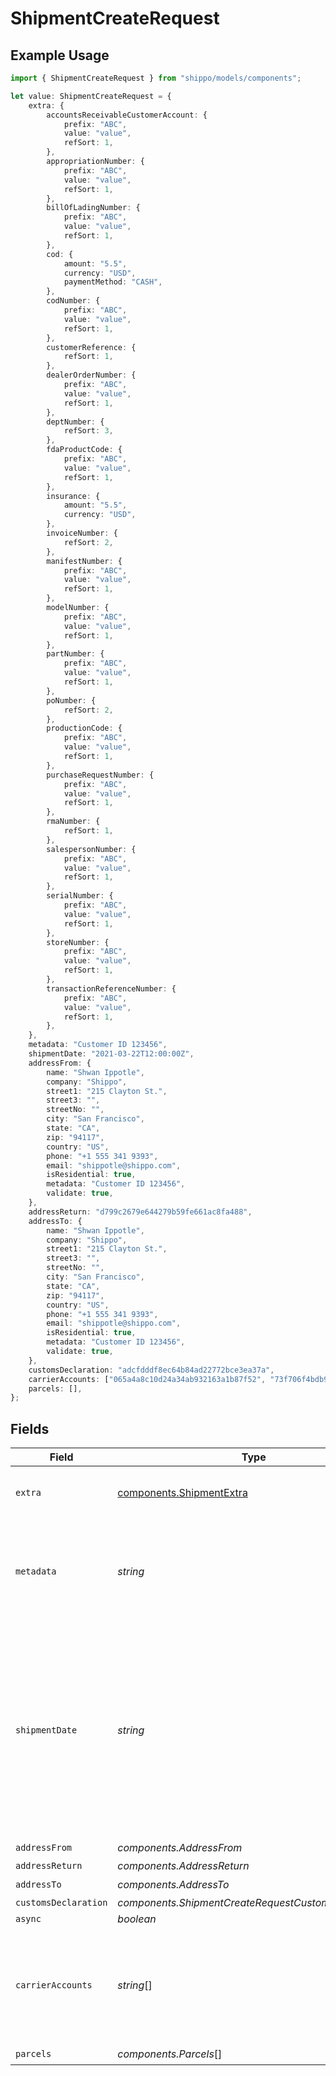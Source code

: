 # ShipmentCreateRequest

## Example Usage

```typescript
import { ShipmentCreateRequest } from "shippo/models/components";

let value: ShipmentCreateRequest = {
    extra: {
        accountsReceivableCustomerAccount: {
            prefix: "ABC",
            value: "value",
            refSort: 1,
        },
        appropriationNumber: {
            prefix: "ABC",
            value: "value",
            refSort: 1,
        },
        billOfLadingNumber: {
            prefix: "ABC",
            value: "value",
            refSort: 1,
        },
        cod: {
            amount: "5.5",
            currency: "USD",
            paymentMethod: "CASH",
        },
        codNumber: {
            prefix: "ABC",
            value: "value",
            refSort: 1,
        },
        customerReference: {
            refSort: 1,
        },
        dealerOrderNumber: {
            prefix: "ABC",
            value: "value",
            refSort: 1,
        },
        deptNumber: {
            refSort: 3,
        },
        fdaProductCode: {
            prefix: "ABC",
            value: "value",
            refSort: 1,
        },
        insurance: {
            amount: "5.5",
            currency: "USD",
        },
        invoiceNumber: {
            refSort: 2,
        },
        manifestNumber: {
            prefix: "ABC",
            value: "value",
            refSort: 1,
        },
        modelNumber: {
            prefix: "ABC",
            value: "value",
            refSort: 1,
        },
        partNumber: {
            prefix: "ABC",
            value: "value",
            refSort: 1,
        },
        poNumber: {
            refSort: 2,
        },
        productionCode: {
            prefix: "ABC",
            value: "value",
            refSort: 1,
        },
        purchaseRequestNumber: {
            prefix: "ABC",
            value: "value",
            refSort: 1,
        },
        rmaNumber: {
            refSort: 1,
        },
        salespersonNumber: {
            prefix: "ABC",
            value: "value",
            refSort: 1,
        },
        serialNumber: {
            prefix: "ABC",
            value: "value",
            refSort: 1,
        },
        storeNumber: {
            prefix: "ABC",
            value: "value",
            refSort: 1,
        },
        transactionReferenceNumber: {
            prefix: "ABC",
            value: "value",
            refSort: 1,
        },
    },
    metadata: "Customer ID 123456",
    shipmentDate: "2021-03-22T12:00:00Z",
    addressFrom: {
        name: "Shwan Ippotle",
        company: "Shippo",
        street1: "215 Clayton St.",
        street3: "",
        streetNo: "",
        city: "San Francisco",
        state: "CA",
        zip: "94117",
        country: "US",
        phone: "+1 555 341 9393",
        email: "shippotle@shippo.com",
        isResidential: true,
        metadata: "Customer ID 123456",
        validate: true,
    },
    addressReturn: "d799c2679e644279b59fe661ac8fa488",
    addressTo: {
        name: "Shwan Ippotle",
        company: "Shippo",
        street1: "215 Clayton St.",
        street3: "",
        streetNo: "",
        city: "San Francisco",
        state: "CA",
        zip: "94117",
        country: "US",
        phone: "+1 555 341 9393",
        email: "shippotle@shippo.com",
        isResidential: true,
        metadata: "Customer ID 123456",
        validate: true,
    },
    customsDeclaration: "adcfdddf8ec64b84ad22772bce3ea37a",
    carrierAccounts: ["065a4a8c10d24a34ab932163a1b87f52", "73f706f4bdb94b54a337563840ce52b0"],
    parcels: [],
};
```

## Fields

| Field                                                                                                                                                                                                                                                                 | Type                                                                                                                                                                                                                                                                  | Required                                                                                                                                                                                                                                                              | Description                                                                                                                                                                                                                                                           | Example                                                                                                                                                                                                                                                               |
| --------------------------------------------------------------------------------------------------------------------------------------------------------------------------------------------------------------------------------------------------------------------- | --------------------------------------------------------------------------------------------------------------------------------------------------------------------------------------------------------------------------------------------------------------------- | --------------------------------------------------------------------------------------------------------------------------------------------------------------------------------------------------------------------------------------------------------------------- | --------------------------------------------------------------------------------------------------------------------------------------------------------------------------------------------------------------------------------------------------------------------- | --------------------------------------------------------------------------------------------------------------------------------------------------------------------------------------------------------------------------------------------------------------------- |
| `extra`                                                                                                                                                                                                                                                               | [components.ShipmentExtra](../../models/components/shipmentextra.md)                                                                                                                                                                                                  | :heavy_minus_sign:                                                                                                                                                                                                                                                    | An object holding optional extra services to be requested.                                                                                                                                                                                                            |                                                                                                                                                                                                                                                                       |
| `metadata`                                                                                                                                                                                                                                                            | *string*                                                                                                                                                                                                                                                              | :heavy_minus_sign:                                                                                                                                                                                                                                                    | A string of up to 100 characters that can be filled with any additional information you want to attach to the object.                                                                                                                                                 | Customer ID 123456                                                                                                                                                                                                                                                    |
| `shipmentDate`                                                                                                                                                                                                                                                        | *string*                                                                                                                                                                                                                                                              | :heavy_minus_sign:                                                                                                                                                                                                                                                    | Date the shipment will be tendered to the carrier. Must be in the format `2014-01-18T00:35:03.463Z`. <br/>Defaults to current date and time if no value is provided. Please note that some carriers require this value to<br/>be in the future, on a working day, or similar. | 2021-03-22T12:00:00Z                                                                                                                                                                                                                                                  |
| `addressFrom`                                                                                                                                                                                                                                                         | *components.AddressFrom*                                                                                                                                                                                                                                              | :heavy_check_mark:                                                                                                                                                                                                                                                    | N/A                                                                                                                                                                                                                                                                   |                                                                                                                                                                                                                                                                       |
| `addressReturn`                                                                                                                                                                                                                                                       | *components.AddressReturn*                                                                                                                                                                                                                                            | :heavy_minus_sign:                                                                                                                                                                                                                                                    | N/A                                                                                                                                                                                                                                                                   |                                                                                                                                                                                                                                                                       |
| `addressTo`                                                                                                                                                                                                                                                           | *components.AddressTo*                                                                                                                                                                                                                                                | :heavy_check_mark:                                                                                                                                                                                                                                                    | N/A                                                                                                                                                                                                                                                                   |                                                                                                                                                                                                                                                                       |
| `customsDeclaration`                                                                                                                                                                                                                                                  | *components.ShipmentCreateRequestCustomsDeclaration*                                                                                                                                                                                                                  | :heavy_minus_sign:                                                                                                                                                                                                                                                    | N/A                                                                                                                                                                                                                                                                   |                                                                                                                                                                                                                                                                       |
| `async`                                                                                                                                                                                                                                                               | *boolean*                                                                                                                                                                                                                                                             | :heavy_minus_sign:                                                                                                                                                                                                                                                    | N/A                                                                                                                                                                                                                                                                   |                                                                                                                                                                                                                                                                       |
| `carrierAccounts`                                                                                                                                                                                                                                                     | *string*[]                                                                                                                                                                                                                                                            | :heavy_minus_sign:                                                                                                                                                                                                                                                    | List of <a href="#tag/Carrier-Accounts/">Carrier Accounts</a> `object_id`s used to filter <br/>the returned rates.  If set, only rates from these carriers will be returned.                                                                                          | [<br/>"065a4a8c10d24a34ab932163a1b87f52",<br/>"73f706f4bdb94b54a337563840ce52b0"<br/>]                                                                                                                                                                                |
| `parcels`                                                                                                                                                                                                                                                             | *components.Parcels*[]                                                                                                                                                                                                                                                | :heavy_check_mark:                                                                                                                                                                                                                                                    | N/A                                                                                                                                                                                                                                                                   |                                                                                                                                                                                                                                                                       |